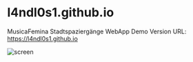 # l4ndl0s1.github.io
MusicaFemina Stadtspaziergänge
WebApp Demo Version
URL: https://l4ndl0s1.github.io

![screen](https://github.com/l4ndl0s1/l4ndl0s1.github.io/assets/32853958/a04ffeec-30d4-46e0-9a0c-dc5ba1a17198)

